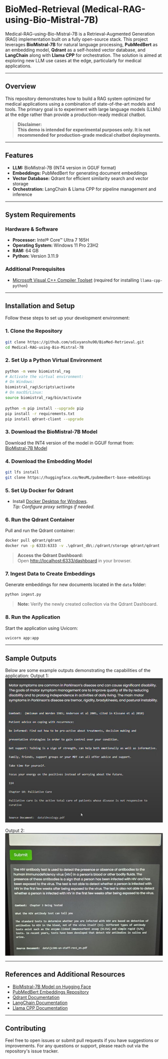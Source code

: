 # BioMed-Retrieval (Medical-RAG-using-Bio-Mistral-7B)

Medical-RAG-using-Bio-Mistral-7B is a Retrieval-Augmented Generation (RAG) implementation built on a fully open-source stack. This project leverages **BioMistral-7B** for natural language processing, **PubMedBert** as an embedding model, **Qdrant** as a self-hosted vector database, and **LangChain** along with **Llama CPP** for orchestration. The solution is aimed at exploring new LLM use cases at the edge, particularly for medical applications.

---

## Overview

This repository demonstrates how to build a RAG system optimized for medical applications using a combination of state-of-the-art models and tools. The primary goal is to experiment with large language models (LLMs) at the edge rather than provide a production-ready medical chatbot.

> **Disclaimer:**  
> **This demo is intended for experimental purposes only. It is not recommended for production-grade medical chatbot deployments.**

---

## Features

- **LLM:** BioMistral-7B (INT4 version in GGUF format)
- **Embeddings:** PubMedBert for generating document embeddings
- **Vector Database:** Qdrant for efficient similarity search and vector storage
- **Orchestration:** LangChain & Llama CPP for pipeline management and inference

---

## System Requirements

### Hardware & Software

- **Processor:** Intel® Core™ Ultra 7 165H
- **Operating System:** Windows 11 Pro 23H2
- **RAM:** 64 GB
- **Python:** Version 3.11.9

### Additional Prerequisites

- [Microsoft Visual C++ Compiler Toolset](https://code.visualstudio.com/docs/cpp/config-msvc) (required for installing `llama-cpp-python`)

---

## Installation and Setup

Follow these steps to set up your development environment:

### 1. Clone the Repository

```bash
git clone https://github.com/sdivyanshu90/BioMed-Retrieval.git
cd Medical-RAG-using-Bio-Mistral-7B
```

### 2. Set Up a Python Virtual Environment

```bash
python -m venv biomistral_rag
# Activate the virtual environment:
# On Windows:
biomistral_rag\Scripts\activate
# On macOS/Linux:
source biomistral_rag/bin/activate

python -m pip install --upgrade pip
pip install -r requirements.txt
pip install qdrant-client --upgrade
```

### 3. Download the BioMistral-7B Model

Download the INT4 version of the model in GGUF format from:  
[BioMistral-7B Model](https://huggingface.co/MaziyarPanahi/BioMistral-7B-GGUF/blob/main/BioMistral-7B.Q4_K_M.gguf)

### 4. Download the Embedding Model

```bash
git lfs install
git clone https://huggingface.co/NeuML/pubmedbert-base-embeddings
```

### 5. Set Up Docker for Qdrant

- Install [Docker Desktop for Windows](https://docs.docker.com/desktop/setup/install/windows-install/).  
  _Tip: Configure proxy settings if needed._

### 6. Run the Qdrant Container

Pull and run the Qdrant container:

```bash
docker pull qdrant/qdrant
docker run -p 6333:6333 -v .\qdrant_db\:/qdrant/storage qdrant/qdrant
```

> **Access the Qdrant Dashboard:**  
> Open [http://localhost:6333/dashboard](http://localhost:6333/dashboard) in your browser.

### 7. Ingest Data to Create Embeddings

Generate embeddings for new documents located in the `data` folder:

```bash
python ingest.py
```

> **Note:** Verify the newly created collection via the Qdrant Dashboard.

### 8. Run the Application

Start the application using Uvicorn:

```bash
uvicorn app:app
```

---

## Sample Outputs

Below are some example outputs demonstrating the capabilities of the application:
Output 1:
![Sample Output 1](output/op1.png)

Output 2:
![Sample Output 2](output/op2.png)

---

## References and Additional Resources

- [BioMistral-7B Model on Hugging Face](https://huggingface.co/MaziyarPanahi/BioMistral-7B-GGUF)
- [PubMedBert Embeddings Repository](https://huggingface.co/NeuML/pubmedbert-base-embeddings)
- [Qdrant Documentation](https://qdrant.tech/documentation/)
- [LangChain Documentation](https://python.langchain.com/en/latest/)
- [Llama CPP Documentation](https://github.com/ggerganov/llama.cpp)

---

## Contributing

Feel free to open issues or submit pull requests if you have suggestions or improvements. For any questions or support, please reach out via the repository's issue tracker.
